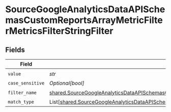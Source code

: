# SourceGoogleAnalyticsDataAPISchemasCustomReportsArrayMetricFilterMetricsFilterStringFilter


## Fields

| Field                                                                                                                                                                                                                      | Type                                                                                                                                                                                                                       | Required                                                                                                                                                                                                                   | Description                                                                                                                                                                                                                |
| -------------------------------------------------------------------------------------------------------------------------------------------------------------------------------------------------------------------------- | -------------------------------------------------------------------------------------------------------------------------------------------------------------------------------------------------------------------------- | -------------------------------------------------------------------------------------------------------------------------------------------------------------------------------------------------------------------------- | -------------------------------------------------------------------------------------------------------------------------------------------------------------------------------------------------------------------------- |
| `value`                                                                                                                                                                                                                    | *str*                                                                                                                                                                                                                      | :heavy_check_mark:                                                                                                                                                                                                         | N/A                                                                                                                                                                                                                        |
| `case_sensitive`                                                                                                                                                                                                           | *Optional[bool]*                                                                                                                                                                                                           | :heavy_minus_sign:                                                                                                                                                                                                         | N/A                                                                                                                                                                                                                        |
| `filter_name`                                                                                                                                                                                                              | [shared.SourceGoogleAnalyticsDataAPISchemasCustomReportsArrayMetricFilterMetricsFilter2FilterName](../../models/shared/sourcegoogleanalyticsdataapischemascustomreportsarraymetricfiltermetricsfilter2filtername.md)       | :heavy_check_mark:                                                                                                                                                                                                         | N/A                                                                                                                                                                                                                        |
| `match_type`                                                                                                                                                                                                               | List[[shared.SourceGoogleAnalyticsDataAPISchemasCustomReportsArrayMetricFilterMetricsFilter2ValidEnums](../../models/shared/sourcegoogleanalyticsdataapischemascustomreportsarraymetricfiltermetricsfilter2validenums.md)] | :heavy_minus_sign:                                                                                                                                                                                                         | N/A                                                                                                                                                                                                                        |